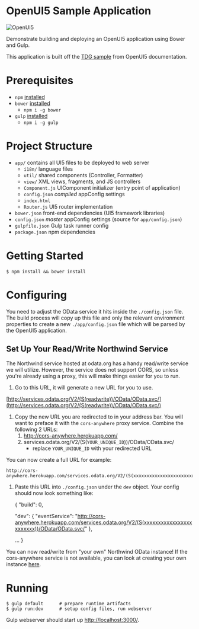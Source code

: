 OpenUI5 Sample Application
==========================

![OpenUI5](http://openui5.org/images/OpenUI5_new_big_side.png)

Demonstrate building and deploying an OpenUI5 application using Bower and Gulp.

This application is built off the [TDG sample](https://github.com/SAP/openui5/tree/master/src/sap.m/test/sap/m/demokit/tdg) from OpenUI5 documentation.

# Prerequisites

* `npm` [installed](https://nodejs.org/download/)
* `bower` [installed](https://www.npmjs.com/package/bower#install)
    * `npm i -g bower`
* `gulp` [installed](https://github.com/gulpjs/gulp/blob/master/docs/getting-started.md#1-install-gulp-globally)
    * `npm i -g gulp`

# Project Structure

* `app/` contains all UI5 files to be deployed to web server
    * `i18n/`  language files
    * `util/`   shared components (Controller, Formatter)
    * `view/`   XML views, fragments, and JS controllers
    * `Component.js` UIComponent initializer (entry point of application)
    * `config.json` *compiled* appConfig settings
    * `index.html`
    * `Router.js` UI5 router implementation
* `bower.json` front-end dependencies (UI5 framework libraries)
* `config.json` *master* appConfig settings (source for `app/config.json`)
* `gulpfile.json` Gulp task runner config
* `package.json` npm dependencies

# Getting Started

    $ npm install && bower install

# Configuring

You need to adjust the OData service it hits inside the `./config.json` file. 
The build process will copy up this file and only the relevant environment 
properties to create a new `./app/config.json` file which will be parsed 
by the OpenUI5 application.

## Set Up Your Read/Write Northwind Service

The Northwind service hosted at odata.org has a handy read/write service we will utilize. However, the service 
does not support CORS, so unless you're already using a proxy, this will make things easier for you to run.

1. Go to this URL, it will generate a new URL for you to use.

[http://services.odata.org/V2/(S(readwrite))/OData/OData.svc/](http://services.odata.org/V2/(S(readwrite))/OData/OData.svc/)

1. Copy the new URL you are redirected to in your address bar. You will want to preface it with the `cors-anywhere` proxy service. Combine the following 2 URLs:
    1. http://cors-anywhere.herokuapp.com/
    1. services.odata.org/V2/(S(`YOUR_UNIQUE_ID`))/OData/OData.svc/
        * replace `YOUR_UNIQUE_ID` with your redirected URL

  You can now create a full URL for example:

    http://cors-anywhere.herokuapp.com/services.odata.org/V2/(S(xxxxxxxxxxxxxxxxxxxxxxxx))/OData/OData.svc/

1. Paste this URL into `./config.json` under the `dev` object. Your config should now look something like:


    {
      "build": 0,

      "dev": {
        "eventService": "http://cors-anywhere.herokuapp.com/services.odata.org/V2/(S(xxxxxxxxxxxxxxxxxxxxxxxx))/OData/OData.svc/"
      },
    
      ... 
    }

You can now read/write from "your own" Northwind OData instance! If the cors-anywhere service is not available, you can look at creating your own instance [here](https://www.npmjs.com/package/cors-anywhere).

# Running

    $ gulp default      # prepare runtime artifacts
    $ gulp run:dev      # setup config files, run webserver

Gulp webserver should start up [http://localhost:3000/](http://localhost:3000). 